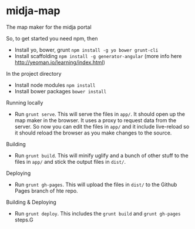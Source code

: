 # midja-map
The map maker for the midja portal


So, to get started you need npm, then

* Install yo, bower, grunt `npm install -g yo bower grunt-cli`
* Install scaffolding `npm install -g generator-angular` (more info here http://yeoman.io/learning/index.html)

In the project directory
* Install node modules `npm install`
* Install bower packages `bower install`

Running locally
* Run `grunt serve`. This will serve the files in `app/`. It should open up the map maker in the browser. It uses a proxy to request data from the server. So now you can edit the files in `app/` and it include live-reload so it should reload the browser as you make changes to the source.

Building
* Run `grunt build`. This will minify uglify and a bunch of other stuff to the files in `app/` and stick the output files in `dist/`.

Deploying
* Run `grunt gh-pages`. This will upload the files in `dist/` to the Github Pages branch of hte repo.

Building & Deploying
* Run `grunt deploy`. This includes the `grunt build` and `grunt gh-pages` steps.G
